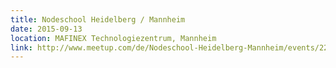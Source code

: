 ```yaml
---
title: Nodeschool Heidelberg / Mannheim
date: 2015-09-13
location: MAFINEX Technologiezentrum, Mannheim
link: http://www.meetup.com/de/Nodeschool-Heidelberg-Mannheim/events/224122978/
---
```

